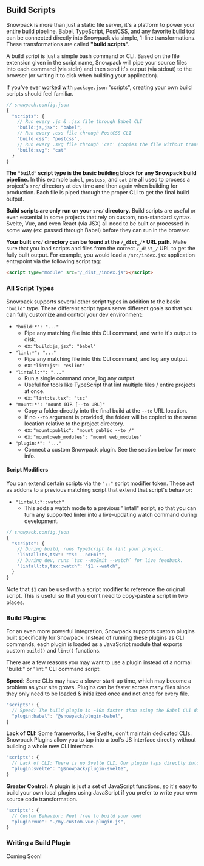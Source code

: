 ## Build Scripts

Snowpack is more than just a static file server, it's a platform to power your entire build pipeline. Babel, TypeScript, PostCSS, and any favorite build tool can be connected directly into Snowpack via simple, 1-line transformations. These transformations are called **"build scripts".**

A build script is just a simple bash command or CLI. Based on the file extension given in the script name, Snowpack will pipe your source files into each command (via stdin) and then send it's output (via stdout) to the browser (or writing it to disk when building your application).

If you've ever worked with `package.json` "scripts", creating your own build scripts should feel familiar.

```js
// snowpack.config.json
{
  "scripts": {
    // Run every .js & .jsx file through Babel CLI
    "build:js,jsx": "babel",
    // Run every .css file through PostCSS CLI
    "build:css": "postcss",
    // Run every .svg file through 'cat' (copies the file without transforming)
    "build:svg": "cat"
  }
}
```

**The `"build"` script type is the basic building block for any Snowpack build pipeline.** In this example `babel`, `postcss`, and `cat` are all used to process a project's `src/` directory at dev time and then again when building for production. Each file is piped through the proper CLI to get the final build output.

**Build scripts are only run on your `src/` directory.** Build scripts are useful or even essential in some projects that rely on custom, non-standard syntax. Svelte, Vue, and even React (via JSX) all need to be built or processed in some way (ex: passed through Babel) before they can run in the browser.

**Your built `src/` directory can be found at the `/_dist_/*` URL path.** Make sure that you load scripts and files from the correct `/_dist_/` URL to get the fully built output. For example, you would load a `/src/index.jsx` application entrypoint via the following script tag:

```html
<script type="module" src="/_dist_/index.js"></script>
```


<!--

### Default Build Scripts 

Snowpack provides some basic build scripts out of the box to help you get started. The following are enabled by default during both dev & build:

- `build:jsx` - All `src/*.jsx` files are transpiled for basic React & Preact support. 
- `build:ts` - All `src/*.ts` files are transpiled for basic TypeScript support.
- `build:tsx` - All `src/*.tsx` files are transpiled for both JSX & TypeScript.

Snowpack also rewrites your package imports automatically using your installed `web_modules/import-map.json` file. This way uou can import packages by name anywhere in your `src/` directory and Snowpack will automatically rewrite them to point to the proper `/web_modules/*` URL during dev/build.
-->
 
### All Script Types

Snowpack supports several other script types in addition to the basic `"build"` type. These different script types serve different goals so that you can fully customize and control your dev environment:

- `"build:*": "..."`
  - Pipe any matching file into this CLI command, and write it's output to disk.
  - ex: `"build:js,jsx": "babel"`
- `"lint:*": "..."`
  - Pipe any matching file into this CLI command, and log any output.
  - ex: `"lint:js": "eslint"`
- `"lintall:*": "..."`
  - Run a single command once, log any output.
  - Useful for tools like TypeScript that lint multiple files / entire projects at once.
  - ex: `"lint:ts,tsx": "tsc"`
- `"mount:*": "mount DIR [--to URL]"`
  - Copy a folder directly into the final build at the `--to` URL location.
  - If no `--to` argument is provided, the folder will be copied to the same location relative to the project directory.
  - ex: `"mount:public": "mount public --to /"`
  - ex: `"mount:web_modules": "mount web_modules"`
- `"plugin:*": "..."`
  - Connect a custom Snowpack plugin. See the section below for more info.

#### Script Modifiers

You can extend certain scripts via the `"::"` script modifier token. These act as addons to a previous matching script that extend that script's behavior:

- `"lintall:*::watch"`
  - This adds a watch mode to a previous "lintall" script, so that you can turn any supported linter into a live-updating watch command during development. 
  
```js
// snowpack.config.json
{
  "scripts": {
    // During build, runs TypeScript to lint your project.
    "lintall:ts,tsx": "tsc --noEmit",
    // During dev, runs `tsc --noEmit --watch` for live feedback.
    "lintall:ts,tsx::watch": "$1 --watch",
  }
}
```

Note that `$1` can be used with a script modifier to reference the original script. This is useful so that you don't need to copy-paste a script in two places.


### Build Plugins

For an even more powerful integration, Snowpack supports custom plugins built specifically for Snowpack. Instead of running these plugins as CLI commands, each plugin is loaded as a JavaScript module that exports custom `build()` and `lint()` functions.

There are a few reasons you may want to use a plugin instead of a normal "build:" or "lint:" CLI command script:

**Speed:** Some CLIs may have a slower start-up time, which may become a problem as your site grows. Plugins can be faster across many files since they only need to be loaded & initialized once and not once for every file.

```js
"scripts": {
  // Speed: The build plugin is ~10x faster than using the Babel CLI directly
  "plugin:babel": "@snowpack/plugin-babel",
}
```

**Lack of CLI:** Some frameworks, like Svelte, don't maintain dedicated CLIs. Snowpack Plugins allow you to tap into a tool's JS interface directly without building a whole new CLI interface.

```js
"scripts": {
  // Lack of CLI: There is no Svelte CLI. Our plugin taps directly into the Svelte compiler 
  "plugin:svelte": "@snowpack/plugin-svelte",
}
```

**Greater Control:** A plugin is just a set of JavaScript functions, so it's easy to build your own local plugins using JavaScript if you prefer to write your own source code transformation.


```js
"scripts": {
  // Custom Behavior: Feel free to build your own!
  "plugin:vue": "./my-custom-vue-plugin.js",
}
```

### Writing a Build Plugin

Coming Soon!
